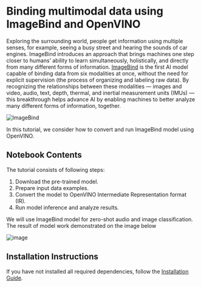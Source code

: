 # Binding multimodal data using ImageBind and OpenVINO

Exploring the surrounding world, people get information using multiple senses, for example, seeing a busy street and hearing the sounds of car engines. ImageBind introduces an approach that brings machines one step closer to humans’ ability to learn simultaneously, holistically, and directly from many different forms of information. 
[ImageBind](https://github.com/facebookresearch/ImageBind) is the first AI model capable of binding data from six modalities at once, without the need for explicit supervision (the process of organizing and labeling raw data). By recognizing the relationships between these modalities — images and video, audio, text, depth, thermal, and inertial measurement units (IMUs) — this breakthrough helps advance AI by enabling machines to better analyze many different forms of information, together.

![ImageBind](https://user-images.githubusercontent.com/8495451/236859695-ffa13364-3e39-4d99-a8da-fbfab17f9a6b.gif)

In this tutorial, we consider how to convert and run ImageBind model using OpenVINO.


## Notebook Contents

The tutorial consists of following steps:

1. Download the pre-trained model.
2. Prepare input data examples.
3. Convert the model to OpenVINO Intermediate Representation format (IR).
4. Run model inference and analyze results.

We will use ImageBind model for zero-shot audio and image classification. The result of model work demonstrated on the image below

![image](https://user-images.githubusercontent.com/29454499/240364108-39868933-d221-41e6-9b2e-dac1b14ef32f.png)


## Installation Instructions

If you have not installed all required dependencies, follow the [Installation Guide](../../README.md).
